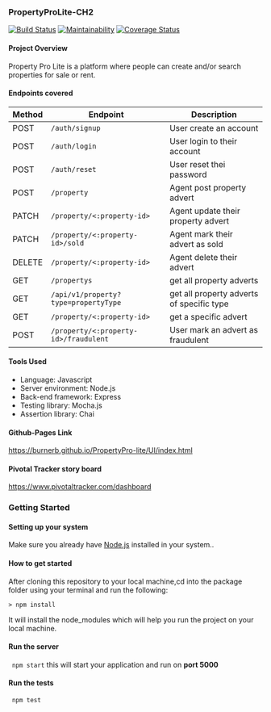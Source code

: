 ### PropertyProLite-CH2

[![Build Status](https://travis-ci.com/BurnerB/PropertyProLite-CH2.svg?branch=develop)](https://travis-ci.com/BurnerB/PropertyProLite-CH2)
[![Maintainability](https://api.codeclimate.com/v1/badges/812647c493bd04982407/maintainability)](https://codeclimate.com/github/BurnerB/PropertyProLite-CH2/maintainability)
[![Coverage Status](https://coveralls.io/repos/github/BurnerB/PropertyProLite-CH2/badge.svg?branch=develop)](https://coveralls.io/github/BurnerB/PropertyProLite-CH2?branch=develop)

#### Project Overview
Property Pro Lite is a platform where people can create and/or search properties for sale or rent.
#### Endpoints covered
| Method        | Endpoint                 | Description|
| ------------- | --------------------------|------------|
| POST           |`/auth/signup`   |User create an account|
| POST          | `/auth/login`   |User login to their account|
| POST          | `/auth/reset` | User reset thei password |
| POST        | `/property`    |Agent post property advert|
| PATCH         | `/property/<:property-id>`|Agent update their property advert|
| PATCH          | `/property/<:property-id>/sold`       |Agent mark their advert as sold|
| DELETE       | `/property/<:property-id>` |Agent delete their advert|
| GET | `/propertys`|get all property adverts|
| GET  |`/api/v1/property?type=propertyType` |get all property adverts of specific type|
| GET          | `/property/<:property-id>`|get a specific advert|
| POST          | `/property/<:property-id>/fraudulent`      |User mark an advert as fraudulent|

#### Tools Used
* Language: Javascript
* Server environment: Node.js 
* Back-end framework: Express 
* Testing library: Mocha.js
* Assertion library: Chai 
#### Github-Pages Link
https://burnerb.github.io/PropertyPro-lite/UI/index.html
#### Pivotal Tracker story board
https://www.pivotaltracker.com/dashboard

### Getting Started
#### Setting up your system
Make sure you already have [Node.js](https://nodejs.org/en/) installed in your system..
#### How to get started
After cloning this repository to your local machine,cd into the package folder using your terminal and run the following:

`> npm install`

It will install the node_modules which will help you run the project on your local machine.

#### Run the server
` npm start`
this will start your application and run on  **port 5000**

#### Run the tests
` npm test`



